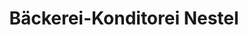 ---
title: "Bäckerei-Konditorei Nestel"
url: /singen-hohentwiel/baeckerei-konditorei-nestel/
shop: Bäckerei
---